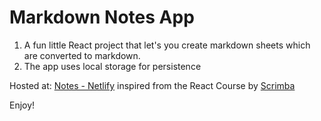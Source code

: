 # Markdown Notes App

1. A fun little React project that let's you create markdown sheets which are converted to markdown.
2. The app uses local storage for persistence

Hosted at: [Notes - Netlify](https://superb-cajeta-872ab2.netlify.app/)
inspired from the React Course by [Scrimba](https://scrimba.com/learn/learnreact)

Enjoy!
